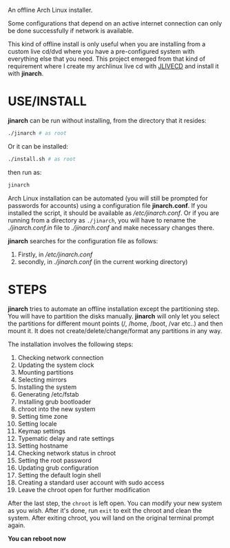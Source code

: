 An offline Arch Linux installer.

Some configurations that depend on an active internet connection can only be done successfully if network is available.

This kind of offline install is only useful when you are installing from a custom live cd/dvd where you have a pre-configured system with everything else that you need. This project emerged from that kind of requirement where I create my archlinux live cd with [JLIVECD](https://github.com/neurobin/JLIVECD) and install it with **jinarch**.

# USE/INSTALL

**jinarch** can be run without installing, from the directory that it resides:

```bash
./jinarch # as root
```
Or it can be installed:

```bash
./install.sh # as root
```
then run as:

```bash
jinarch
```

Arch Linux installation can be automated (you will still be prompted for passwords for accounts) using a configuration file **jinarch.conf**. If you installed the script, it should be available as */etc/jinarch.conf*. Or if you are running from a directory as `./jinarch`, you will have to rename the *./jinarch.conf.in* file to *./jinarch.conf* and make necessary changes there.

**jinarch** searches for the configuration file as follows:

1. Firstly, in */etc/jinarch.conf*
2. secondly, in *./jinarch.conf* (in the current working directory)

# STEPS

**jinarch** tries to automate an offline installation except the partitioning step. You will have to partition the disks manually. **jinarch** will only let you select the partitions for different mount points (/, /home, /boot, /var etc..) and then mount it. It does not create/delete/change/format any partitions in any way.

The installation involves the following steps:

1. Checking network connection
2. Updating the system clock
3. Mounting partitions
4. Selecting mirrors
5. Installing the system
6. Generating /etc/fstab
7. Installing grub bootloader
8. chroot into the new system
9. Setting time zone
10. Setting locale
11. Keymap settings
12. Typematic delay and rate settings
13. Setting hostname
14. Checking network status in chroot
15. Setting the root password
16. Updating grub configuration
17. Setting the default login shell
18. Creating a standard user account with sudo access
19. Leave the chroot open for further modification

After the last step, the `chroot` is left open. You can modify your new system as you wish. After it's done, run `exit` to exit the chroot and clean the system. After exiting chroot, you will land on the original terminal prompt again.

**You can reboot now**
